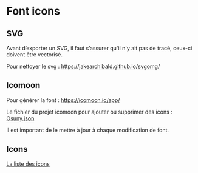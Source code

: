 # Font icons


## SVG
Avant d’exporter un SVG, il faut s’assurer qu'il n'y ait pas de tracé, ceux-ci doivent être vectorisé.

Pour nettoyer le svg : https://jakearchibald.github.io/svgomg/

## Icomoon
Pour générer la font : https://icomoon.io/app/

Le fichier du projet icomoon pour ajouter ou supprimer des icons : [Osuny.json](Osuny.json)

Il est important de le mettre à jour à chaque modification de font.

## Icons
[La liste des icons](svg)
